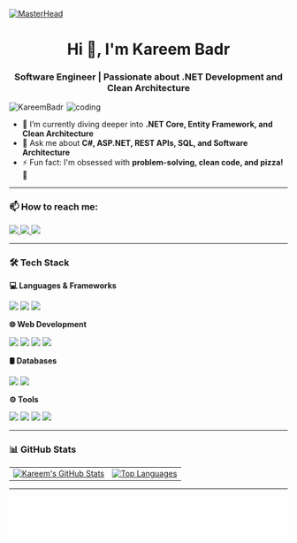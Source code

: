 [![MasterHead](https://camo.githubusercontent.com/069e3ef2850e722ccaef748bf8cdadafeed9fd4a9ee1436daebd7e820f4402a7/68747470733a2f2f666972656261736573746f726167652e676f6f676c65617069732e636f6d2f76302f622f666c6578692d636f64696e672e61707073706f742e636f6d2f6f2f64656d706769372d35323066386435662d363364342d343435332d383832322d6462633134396165323766382e6769663f616c743d6d6564696126746f6b656e3d39316330633762322d393363332d343032392d623031312d316138373033633537333064)](https://github.com/KareemBadr)

<h1 align="center">Hi 👋, I'm Kareem Badr</h1>
<h3 align="center">Software Engineer | Passionate about .NET Development and Clean Architecture</h3>

<img align="right" alt="coding" width="400" src="https://cdn.dribbble.com/users/1162077/screenshots/3848914/media/7ed7d5ca074b48b328150e5a231e8d1f.gif">

<p align="left">
  <img src="https://komarev.com/ghpvc/?username=KareemBadr&label=Profile%20views&color=0e75b6&style=flat" alt="KareemBadr" />
</p>

- 🌱 I’m currently diving deeper into **.NET Core, Entity Framework, and Clean Architecture**  
- 💬 Ask me about **C#, ASP.NET, REST APIs, SQL, and Software Architecture**  
- ⚡ Fun fact: I'm obsessed with **problem-solving, clean code, and pizza! 🍕**

---

### 📫 How to reach me:

<p>
  <a href="https://www.linkedin.com/in/kareem-badr-b238a9310/" target="_blank">
    <img src="https://img.shields.io/badge/-KareemBadr-blue?style=flat-square&logo=Linkedin&logoColor=white" />
  </a>
  <a href="https://github.com/kareembadr28" target="_blank">
    <img src="https://img.shields.io/github/followers/KareemBadr?label=KareemBadr&style=social" />
  </a>
  <a href="mailto:bdrkrym558@gmail.com">
    <img src="https://img.shields.io/badge/Gmail-bdrkrym558@gmail.com-red?style=flat-square&logo=gmail&logoColor=white" />
  </a>
</p>

---

### 🛠 Tech Stack

**💻 Languages & Frameworks**
<p>
  <img src="https://img.shields.io/badge/C%23-239120?style=flat&logo=c-sharp&logoColor=white" />
  <img src="https://img.shields.io/badge/Java-ED8B00?style=flat&logo=java&logoColor=white" />
  <img src="https://img.shields.io/badge/JavaScript-F7DF1E?style=flat&logo=javascript&logoColor=black" />
</p>

**🌐 Web Development**
<p>
  <img src="https://img.shields.io/badge/ASP.NET-512BD4?style=flat&logo=.net&logoColor=white" />
  <img src="https://img.shields.io/badge/REST%20API-000000?style=flat&logo=api&logoColor=white" />
  <img src="https://img.shields.io/badge/HTML5-E34F26?style=flat&logo=html5&logoColor=white" />
  <img src="https://img.shields.io/badge/CSS3-1572B6?style=flat&logo=css3&logoColor=white" />
</p>

**🛢 Databases**
<p>
  <img src="https://img.shields.io/badge/SQL%20Server-CC2927?style=flat&logo=microsoft-sql-server&logoColor=white" />
  <img src="https://img.shields.io/badge/MySQL-00758F?style=flat&logo=mysql&logoColor=white" />
</p>

**⚙️ Tools**
<p>
  <img src="https://img.shields.io/badge/Git-F05032?style=flat&logo=git&logoColor=white" />
  <img src="https://img.shields.io/badge/GitHub-181717?style=flat&logo=github&logoColor=white" />
  <img src="https://img.shields.io/badge/Visual%20Studio-5C2D91?style=flat&logo=visual-studio&logoColor=white" />
  <img src="https://img.shields.io/badge/VS%20Code-007ACC?style=flat&logo=visual-studio-code&logoColor=white" />
</p>

---

### 📊 GitHub Stats

<table>
  <tr>
    <td>
      <a href="https://github.com/KareemBadr/github-readme-stats">
        <img src="https://github-readme-stats.vercel.app/api?username=KareemBadr&hide_border=true&show_icons=true&theme=default" alt="Kareem's GitHub Stats" />
      </a>
    </td>
    <td>
      <a href="https://github.com/KareemBadr/github-readme-stats">
        <img src="https://github-readme-stats.vercel.app/api/top-langs/?username=KareemBadr&hide_border=true&layout=compact&langs_count=8" alt="Top Languages" />
      </a>
    </td>
  </tr>
</table>

---

<img align="center" height="70" alt="Thanks" width="100%" src="https://github.com/Moataz-Elmesmary/Moataz-Elmesmary/blob/main/Moataz.svg">
